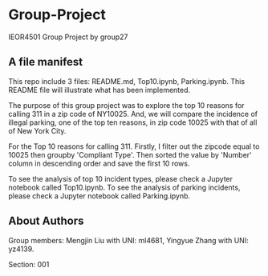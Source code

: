 # Group-Project
IEOR4501 Group Project by group27
## A file manifest
This repo include 3 files: README.md, Top10.ipynb, Parking.ipynb. This README file will illustrate what has been implemented. 

  The purpose of this group project was to explore the top 10 reasons for calling 311 in a zip code of NY10025. And, we will compare the incidence of illegal parking, one of the top ten reasons, in zip code 10025 with that of all of New York City.

  For the Top 10 reasons for calling 311. Firstly, I filter out the zipcode equal to 10025 then groupby 'Compliant Type'. Then sorted the value by 'Number' column in descending order and save the first 10 rows.
  
  To see the analysis of top 10 incident types, please check a Jupyter notebook called Top10.ipynb. To see the analysis of parking incidents, please check a Jupyter notebook called Parking.ipynb.
## About Authors
Group members: Mengjin Liu with UNI: ml4681, Yingyue Zhang with UNI: yz4139.

  Section: 001

